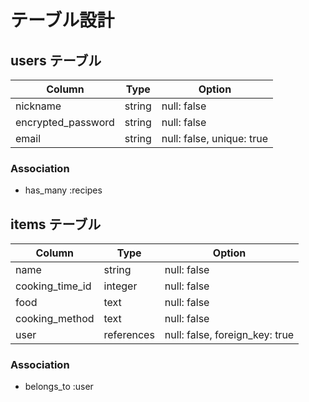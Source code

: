 # テーブル設計

## users テーブル

| Column             | Type   | Option                    |
| ------------------ | ------ | ------------------------- |
| nickname           | string | null: false               |
| encrypted_password | string | null: false               |
| email              | string | null: false, unique: true |

### Association

- has_many :recipes


## items テーブル

| Column          | Type       | Option                         |
| --------------- | ---------- | ------------------------------ |
| name            | string     | null: false                    |
| cooking_time_id | integer    | null: false                    |
| food            | text       | null: false                    |
| cooking_method  | text       | null: false                    |
| user            | references | null: false, foreign_key: true |


### Association

- belongs_to :user